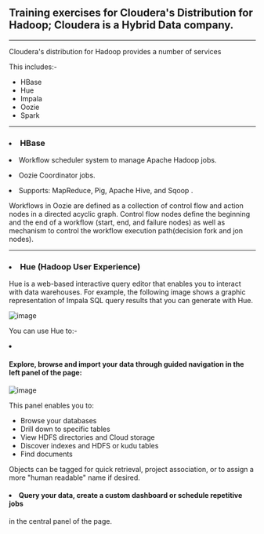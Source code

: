 <h2> Training exercises for Cloudera's Distribution for Hadoop; Cloudera is a Hybrid Data company. </h2>

-------------------------------------------------------------------------------------------------------

<p>Cloudera's distribution for Hadoop provides a number of services</p> 
<p> This includes:- </p>
<ul>
         <li>HBase</li>
         <li>Hue</li>
         <li>Impala</li>
         <li>Oozie</li>
         <li>Spark</li>
      </ul>
      
-------------------------------------------------------------------------------------------------------- 
<p><h3><li>HBase</li></h3></p>

<p><li>Workflow scheduler system to manage Apache Hadoop jobs.</li></p>
<p><li>Oozie Coordinator jobs.</li></p>
<p><li>Supports: MapReduce, Pig, Apache Hive, and Sqoop .</li></p>
<p>Workflows in Oozie are defined as a collection of control flow and action nodes in a directed acyclic graph. Control flow nodes define the beginning and the end of a workflow (start, end, and failure nodes) as well as mechanism to control the workflow execution path(decision fork and jon nodes).</p>

--------------------------------------------------------------------------------------------------------

<p><h3><li>Hue (Hadoop User Experience)</li></h3></p>
<p> Hue is a web-based interactive query editor that enables you to interact with data warehouses. For example, the following image shows a graphic representation of Impala SQL query results that you can generate with Hue. </p>

![image](https://user-images.githubusercontent.com/97665556/216337193-b285a3c3-2703-4e1a-b14d-988fd4b948c7.png)
<p> You can use Hue to:- </p>
<p><li><h4>Explore, browse and import your data through guided navigation in the left panel of the page: </li></p>

![image](https://user-images.githubusercontent.com/97665556/216339073-83dd625a-b69c-46e9-af88-1bd4db8a7f97.png)

<p>This panel enables you to: </p>
<ul>
         <li>Browse your databases</li>
         <li>Drill down to specific tables</li>
         <li>View HDFS directories and Cloud storage</li>
         <li>Discover indexes and HDFS or kudu tables</li>
         <li>Find documents</li>
 </ul>
 
 <p>Objects can be tagged for quick retrieval, project association, or to assign a more "human readable" name if desired. </p>
 <p><h4><li>Query your data, create a custom dashboard or schedule repetitive jobs</li></h4> in the central panel of the page. </p>


